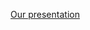 [Our presentation](https://docs.google.com/presentation/d/1sxenkF6NWqL-CpDCaq_Z7LkPG27TBoWyviuE-9Wut0s/edit?usp=sharing)
